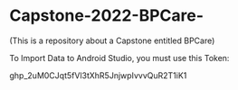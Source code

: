 # Capstone-2022-BPCare-
(This is a repository about a Capstone entitled BPCare)


To Import Data to Android Studio, you must use this Token:


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
